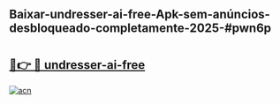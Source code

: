 ## Baixar-undresser-ai-free-Apk-sem-anúncios-desbloqueado-completamente-2025-#pwn6p

# <h2><a href="https://ainizakaria.my?title=undresser-ai-free&ref=22M">🔗👉 🔴 undresser-ai-free</a></h2>

[![acn](https://github.com/user-attachments/assets/0f9c940e-d8b0-45ae-aac7-cd30a18b3e1c)](https://ainizakaria.my?title=undresser-ai-free&ref=22M)


